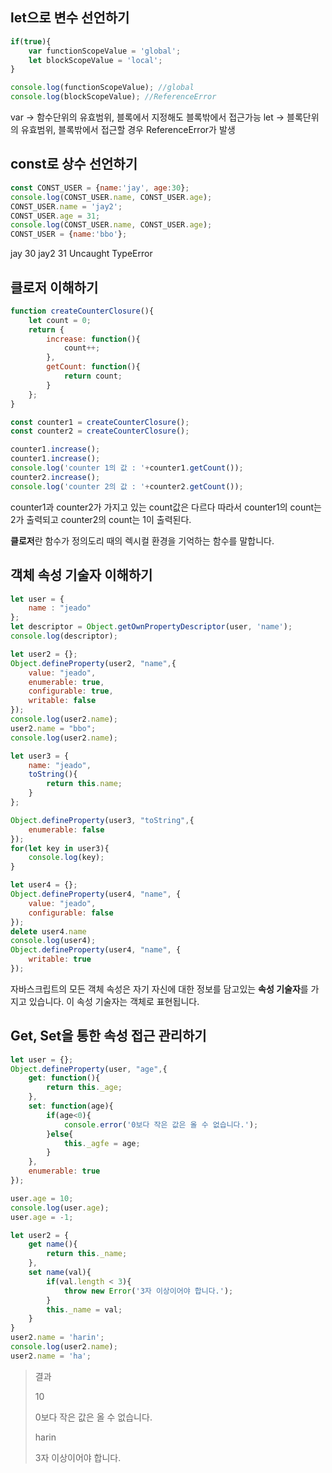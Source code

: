 
## let으로 변수 선언하기
```js
if(true){
    var functionScopeValue = 'global';
    let blockScopeValue = 'local';
}

console.log(functionScopeValue); //global
console.log(blockScopeValue); //ReferenceError
```

var -> 함수단위의 유효범위, 블록에서 지정해도 블록밖에서 접근가능
let -> 블록단위의 유효범위, 블록밖에서 접근할 경우 ReferenceError가 발생

## const로 상수 선언하기
```js
const CONST_USER = {name:'jay', age:30};
console.log(CONST_USER.name, CONST_USER.age);
CONST_USER.name = 'jay2';
CONST_USER.age = 31;
console.log(CONST_USER.name, CONST_USER.age);
CONST_USER = {name:'bbo'};
```

jay 30
jay2 31
Uncaught TypeError

## 클로저 이해하기

```js
function createCounterClosure(){
    let count = 0;
    return {
        increase: function(){
            count++;
        },
        getCount: function(){
            return count;
        }
    };
}

const counter1 = createCounterClosure();
const counter2 = createCounterClosure();

counter1.increase();
counter1.increase();
console.log('counter 1의 값 : '+counter1.getCount());
counter2.increase();
console.log('counter 2의 값 : '+counter2.getCount());

```
counter1과 counter2가 가지고 있는 count값은 다르다
따라서 counter1의 count는 2가 출력되고 counter2의 count는 1이 출력된다.

**클로저**란 함수가 정의도리 때의 렉시컬 환경을 기억하는 함수를 말합니다.

## 객체 속성 기술자 이해하기
```js
let user = {
    name : "jeado"
};
let descriptor = Object.getOwnPropertyDescriptor(user, 'name');
console.log(descriptor);

let user2 = {};
Object.defineProperty(user2, "name",{
    value: "jeado",
    enumerable: true,
    configurable: true,
    writable: false
});
console.log(user2.name);
user2.name = "bbo";
console.log(user2.name);

let user3 = {
    name: "jeado",
    toString(){
        return this.name;
    }
};

Object.defineProperty(user3, "toString",{
    enumerable: false
});
for(let key in user3){
    console.log(key);
}

let user4 = {};
Object.defineProperty(user4, "name", {
    value: "jeado",
    configurable: false
});
delete user4.name
console.log(user4);
Object.defineProperty(user4, "name", {
    writable: true
});
```

자바스크립트의 모든 객체 속성은 자기 자신에 대한 정보를 담고있는 **속성 기술자**를 가지고 있습니다. 이 속성 기술자는 객체로 표현됩니다. 

## Get, Set을 통한 속성 접근 관리하기

```js
let user = {};
Object.defineProperty(user, "age",{
    get: function(){
        return this._age;
    },
    set: function(age){
        if(age<0){
            console.error('0보다 작은 값은 올 수 없습니다.');
        }else{
            this._agfe = age;
        }
    },
    enumerable: true
});

user.age = 10;
console.log(user.age);
user.age = -1;

let user2 = {
    get name(){
        return this._name;
    },
    set name(val){
        if(val.length < 3){
            throw new Error('3자 이상이어야 합니다.');
        }
        this._name = val;
    }
}
user2.name = 'harin';
console.log(user2.name);
user2.name = 'ha';
```

> 결과
> 
>10 
> 
>0보다 작은 값은 올 수 없습니다.
> 
> harin
> 
> 3자 이상이어야 합니다.